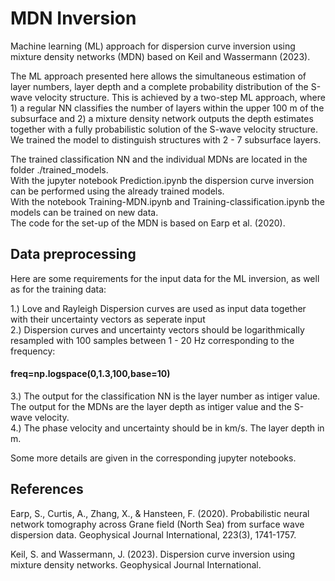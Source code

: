 # MDN Inversion
Machine learning (ML) approach for dispersion curve inversion using mixture density networks (MDN) based on Keil and Wassermann (2023).

The ML approach presented here allows the simultaneous estimation of layer numbers, layer depth and a complete probability distribution of the S-wave velocity structure. This is achieved by a two-step ML approach, where 1) a regular NN classifies the number of layers within the upper 100 m of the subsurface and 2) a mixture density network outputs the depth estimates together with a fully probabilistic solution of the S-wave velocity structure. We trained the model to distinguish structures with 2 - 7 subsurface layers.

The trained classification NN and the individual MDNs are located in the folder ./trained_models.   
With the jupyter notebook Prediction.ipynb the dispersion curve inversion can be performed using the already trained models.    
With the notebook Training-MDN.ipynb and Training-classification.ipynb the models can be trained on new data.   
The code for the set-up of the MDN is based on Earp et al. (2020).   

## Data preprocessing
Here are some requirements for the input data for the ML inversion, as well as for the training data: 

1.) Love and Rayleigh Dispersion curves are used as input data together with their uncertainty vectors as seperate input    
2.) Dispersion curves and uncertainty vectors should be logarithmically resampled with 100 samples between 1 - 20 Hz corresponding to the frequency:    
#### freq=np.logspace(0,1.3,100,base=10)
3.) The output for the classification NN is the layer number as intiger value. The output for the MDNs are the layer depth as intiger value and the S-wave velocity.   
4.) The phase velocity and uncertainty should be in km/s. The layer depth in m.   

Some more details are given in the corresponding jupyter notebooks.



## References
Earp, S., Curtis, A., Zhang, X., & Hansteen, F. (2020). Probabilistic neural network tomography across Grane field (North Sea) from surface wave dispersion data. Geophysical Journal International, 223(3), 1741-1757.

Keil, S. and Wassermann, J. (2023). Dispersion curve inversion using mixture density networks. Geophysical Journal International.
